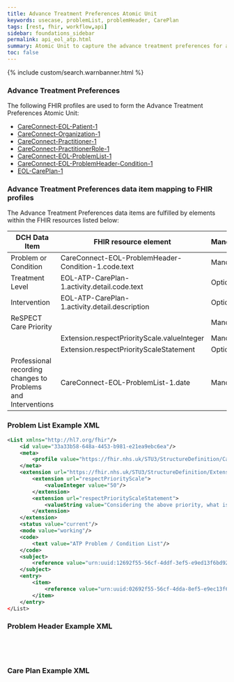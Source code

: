 ```yaml
---
title: Advance Treatment Preferences Atomic Unit
keywords: usecase, problemList, problemHeader, CarePlan
tags: [rest, fhir, workflow,api]
sidebar: foundations_sidebar
permalink: api_eol_atp.html
summary: Atomic Unit to capture the advance treatment preferences for a patient.
toc: false
---
```

{% include custom/search.warnbanner.html %}

### Advance Treatment Preferences ###


The following FHIR profiles are used to form the Advance Treatment Preferences Atomic Unit:

- [CareConnect-EOL-Patient-1](https://fhir.nhs.uk/STU3/StructureDefinition/CareConnect-EOL-Patient-1.xml)
- [CareConnect-Organization-1](https://fhir.hl7.org.uk/STU3/StructureDefinition/CareConnect-Organization-1)
- [CareConnect-Practitioner-1](https://fhir.hl7.org.uk/STU3/StructureDefinition/CareConnect-Practitioner-1)
- [CareConnect-PractitionerRole-1](https://fhir.hl7.org.uk/STU3/StructureDefinition/CareConnect-PractitionerRole-1)
- [CareConnect-EOL-ProblemList-1](https://fhir.nhs.uk/STU3/StructureDefinition/CareConnect-EOL-ProblemList-1.xml)
- [CareConnect-EOL-ProblemHeader-Condition-1](https://fhir.nhs.uk/STU3/StructureDefinition/CareConnect-EOL-ProblemHeader-Condition-1.xml)
- [EOL-CarePlan-1](https://fhir.nhs.uk/STU3/StructureDefinition/EOL-ATP-CarePlan-1.xml)


### Advance Treatment Preferences data item mapping to FHIR profiles ###

The Advance Treatment Preferences data items are fulfilled by elements within the FHIR resources listed below:

| DCH Data Item                       | FHIR resource element                                                   | Mandatory/Required/Optional |
|-------------------------------------|-------------------------------------------------------------------------|-----------------------------|
| Problem or Condition                | CareConnect-EOL-ProblemHeader-Condition-1.code.text           | Mandatory                   |
| Treatment Level					  | EOL-ATP-CarePlan-1.activity.detail.code.text	| Optional |
| Intervention						  | EOL-ATP-CarePlan-1.activity.detail.description  | Optional |
| ReSPECT Care Priority  			  | 												| Mandatory |
| 									  | Extension.respectPriorityScale.valueInteger		| Mandatory |
|									  | Extension.respectPriorityScaleStatement			| Optional |
| Professional recording changes to Problems and Interventions | CareConnect-EOL-ProblemList-1.date | Mandatory |

### Problem List Example XML ###

```xml
<List xmlns="http://hl7.org/fhir"/>
	<id value="33a33b58-648a-4453-b981-e21ea9ebc6ea"/>
	<meta>
		<profile value="https://fhir.nhs.uk/STU3/StructureDefinition/CareConnect-EOL-ProblemList-1.xml"/>
	</meta>
	<extension url="https://fhir.nhs.uk/STU3/StructureDefinition/Extension-EOL-ReSPECTScale-1">
		<extension url="respectPriorityScale">
			<valueInteger value="50"/>
		</extension>
		<extension url="respectPriorityScaleStatement">
			<valueString value="Considering the above priority, what is most important to you?"/>
		</extension>
	</extension>
	<status value="current"/>
	<mode value="working"/>
	<code>
		<text value="ATP Problem / Condition List"/>
	</code>
	<subject>
		<reference value="urn:uuid:12692f55-56cf-4ddf-3ef5-e9ed13f6bd923"/>
	</subject>
	<entry>
		<item>
			<reference value="urn:uuid:02692f55-56cf-4dda-8ef5-e9ec13f6bd99"/>
		</item>
	</entry>
</List>
```

### Problem Header Example XML ###

<Condition>
<id value="f74658b4-f667-4385-9b6f-7c4305b4f743"/>
	<meta>
		<profile value="https://fhir.nhs.uk/STU3/StructureDefinition/CareConnect-EOL-ProblemHeader-Condition"/>
	</meta>
	<extension url="https://fhir.hl7.org.uk/STU3/StructureDefinition/Extension-CareConnect-RelatedClinicalContent-1">
				<valueReference>
					<reference value="f74658b4-f667-4385-9b6f-7c4305b4f743"/>
				</valueReference>
			</extension>
	<code>
		<text value="Breathlessness"/>
	</code>
	<subject>
		<reference value="urn:uuid:12692f55-56cf-4ddf-3ef5-e9ed13f6bd923"/>
	</subject>
</Condition>	

### Care Plan Example XML ###

<CarePlan xmlns="http://hl7.org/fhir">
<id value="f74658b4-f667-4385-9b6f-7c4305b4f743"/>
	<meta>
		<profile value="https://fhir.nhs.uk/STU3/StructureDefinition/EOL-ATP-CarePlan-1"/>
	</meta>
	<status value="active"/>
	<intent value="plan"/>
	<subject>
		<reference value="urn:uuid:7368c5fe-bbb4-4e9c-a585-234e06b84e82"/>
	</subject>
	<activity>
		<detail >
		<code>
			<text value="Comfort, symptomatic treatment only"/>
		</code>
		<status value="completed"/>
		<description value="Patient should be made comfortable"/>
		</detail>	
	</activity>
</CarePlan>


